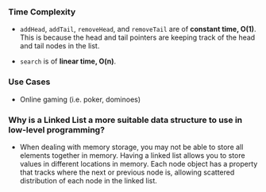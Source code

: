 
### Time Complexity
- `addHead`, `addTail`, `removeHead`, and `removeTail` are of **constant time, O(1)**. This is because the head and tail pointers are keeping track of the head and tail nodes in the list.  

- `search` is of **linear time, O(n)**.

### Use Cases
- Online gaming (i.e. poker, dominoes)

### Why is a Linked List a more suitable data structure to use in low-level programming?
- When dealing with memory storage, you may not be able to store all elements together in memory. Having a linked list allows you to store values in different locations in memory. Each node object has a property that tracks where the next or previous node is, allowing scattered distribution of each node in the linked list. 
